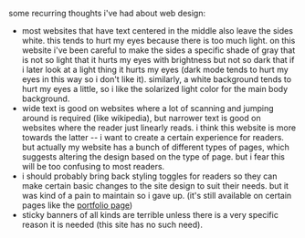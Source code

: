 some recurring thoughts i've had about web design:

- most websites that have text centered in the middle also leave the sides white. this tends to hurt my eyes because there is too much light. on this website i've been careful to make the sides a specific shade of gray that is not so light that it hurts my eyes with brightness but not so dark that if i later look at a light thing it hurts my eyes (dark mode tends to hurt my eyes in this way so i don't like it). similarly, a white background tends to hurt my eyes a little, so i like the solarized light color for the main body background.
- wide text is good on websites where a lot of scanning and jumping around is required (like wikipedia), but narrower text is good on websites where the reader just linearly reads. i think this website is more towards the latter -- i want to create a certain experience for readers. but actually my website has a bunch of different types of pages, which suggests altering the design based on the type of page. but i fear this will be too confusing to most readers.
- i should probably bring back styling toggles for readers so they can make certain basic changes to the site design to suit their needs. but it was kind of a pain to maintain so i gave up. (it's still available on certain pages like the [portfolio page](https://issarice.com/portfolio))
- sticky banners of all kinds are terrible unless there is a very specific reason it is needed (this site has no such need).